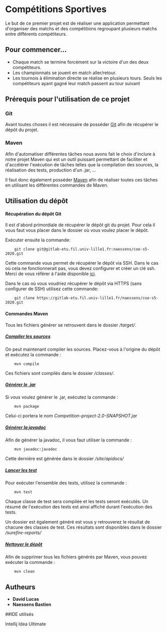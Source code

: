 # Compétitions Sportives

Le but de ce premier projet est de réaliser une application permettant d'organiser des matchs et des compétitions 
regroupant plusieurs matchs entre différents compétiteurs.

## Pour commencer...

* Chaque match se termine forcément sur la victoire d'un des deux compétiteurs.
* Les championnats se jouent en match aller/retour.
* Les tournois à élimination directe se réalise en plusieurs tours. Seuls les compétiteurs ayant gagné leur match passent
au tour suivant

## Prérequis pour l'utilisation de ce projet

### Git

Avant toutes choses il est nécessaire de posséder [Git](https://git-scm.com/book/fr/v2/D%C3%A9marrage-rapide-Installation-de-Git) 
afin de récupérer le dépôt du projet.

### Maven

Afin d'automatiser différentes tâches nous avons fait le choix d'inclure à notre projet Maven qui est un outil puissant permettant
de faciliter et d'accélérer l'exécution de tâches telles que la compilation des sources, la réalisation des tests, production
d'un .jar, ...

Il faut donc également posséder [Maven](https://maven.apache.org/install.html) afin de réaliser toutes ces tâches en 
utilisant les différentes commandes de Maven.


## Utilisation du dépôt

#### Récupération du dépôt Git

Il est d'abord primordiale de récupérer le dépôt git du projet. Pour cela il vous faut vous placer dans le dossier où 
vous voulez placer le dépôt.

Exécuter ensuite la commande:

```
    git clone git@gitlab-etu.fil.univ-lille1.fr:naessens/coo-s5-2020.git
```
Cette commande vous permet de récupérer le dépôt via SSH. Dans le cas où cela ne fonctionnerait pas, vous devez 
configurer et créer un clé ssh. Merci de vous référer à l'aide disponible [ici](https://git-scm.com/book/fr/v2/Git-sur-le-serveur-G%C3%A9n%C3%A9ration-des-cl%C3%A9s-publiques-SSH).

Dans le cas où vous voudriez récupérer le dépôt via HTTPS (sans configurer de SSH) utilisez cette commande:

```
    git clone https://gitlab-etu.fil.univ-lille1.fr/naessens/coo-s5-2020.git
```

#### Commandes Maven 

Tous les fichiers générer se retrouvent dans le dossier _/target/_.

##### <ins>Compiler les sources</ins>
On peut maintenant compiler les sources. Placez-vous à l'origine du dépôt et exécutez la commande :

```
    mvn compile
```

Ces fichiers sont compilés dans le dossier _/classes/_.

##### <ins>Générer le .jar</ins>

Si vous voulez générer le .jar, exécutez la commande :

```
    mvn package
```
Celui-ci portera le nom _Competition-project-2.0-SNAPSHOT.jar_

##### <ins>Générer la javadoc</ins>
Afin de générer la javadoc, il vous faut utiliser la commande :

```
    mvn javadoc:javadoc
```

Cette dernière est générée dans le dossier _/site/apidocs/_
##### <ins>Lancer les test</ins>
Pour exécuter l'ensemble des tests, utilisez la commande :

```
    mvn test
```
Chaque classe de test sera compilée et les tests seront exécutés. Un résumé de l'exécution des tests est ainsi affiché
durant l'exécution des tests.

Un dossier est également généré est vous y retrouverez le résultat de chacune des classes de test. Ces résultats sont 
disponibles dans le dossier _/surefire-reports/_

##### <ins>Nettoyer le dépôt</ins>

Afin de supprimer tous les fichiers générés par Maven, vous pouvez exécuter la commande :
```
    mvn clean
```


## Autheurs

* **David Lucas** 
* **Naessens Bastien**

##IDE utilisés

Intellij Idea Ultimate
